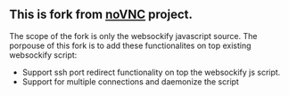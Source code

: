 ## This is fork from [noVNC](https://github.com/kanaka/noVNC) project.
The scope of the fork is only the websockify javascript source.
The porpouse of this fork is to add these functionalites on top existing websockify script:
- Support ssh port redirect functionality on top the websockify js script.
- Support for multiple connections and daemonize the script
